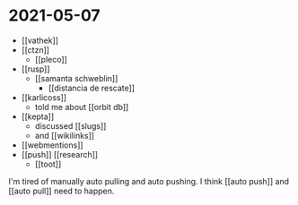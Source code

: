 # 2021-05-07

- [[vathek]]
- [[ctzn]]
  - [[pleco]]
- [[rusp]]
  - [[samanta schweblin]]
    - [[distancia de rescate]]
- [[karlicoss]]
  - told me about [[orbit db]]
- [[kepta]]
  - discussed [[slugs]]
  - and [[wikilinks]]
- [[webmentions]]
- [[push]] [[research]]
  - [[toot]]

I'm tired of manually auto pulling and auto pushing. I think [[auto push]] and [[auto pull]] need to happen.